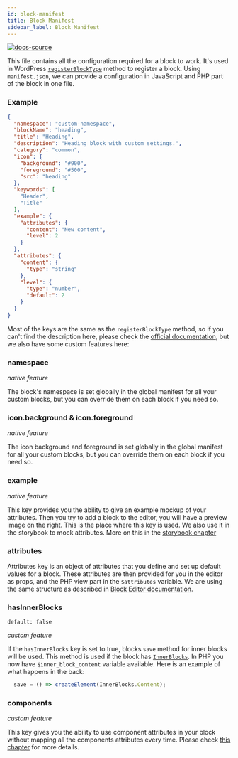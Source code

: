 ```yaml
---
id: block-manifest
title: Block Manifest
sidebar_label: Block Manifest
---
```


[![docs-source](https://img.shields.io/badge/source-eigthshift--frontend--libs-yellow?style=for-the-badge&logo=javascript&labelColor=2a2a2a)](https://github.com/infinum/eightshift-frontend-libs/tree/develop/blocks/init/src/blocks/)


This file contains all the configuration required for a block to work. It's used in WordPress [`registerBlockType`](https://developer.wordpress.org/block-editor/developers/block-api/block-registration/) method to register a block. Using `manifest.json`, we can provide a configuration in JavaScript and PHP part of the block in one file.

### Example

```json
{
  "namespace": "custom-namespace",
  "blockName": "heading",
  "title": "Heading",
  "description": "Heading block with custom settings.",
  "category": "common",
  "icon": {
    "background": "#900",
    "foreground": "#500",
    "src": "heading"
  },
  "keywords": [
    "Header",
    "Title"
  ],
  "example": {
    "attributes": {
      "content": "New content",
      "level": 2
    }
  },
  "attributes": {
    "content": {
      "type": "string"
    },
    "level": {
      "type": "number",
      "default": 2
    }
  }
}
```

Most of the keys are the same as the `registerBlockType` method, so if you can't find the description here, please check the [official documentation](https://developer.wordpress.org/block-editor/developers/block-api/block-registration/), but we also have some custom features here:

### namespace

*native feature*

The block's namespace is set globally in the global manifest for all your custom blocks, but you can override them on each block if you need so.

### icon.background & icon.foreground

*native feature*

The icon background and foreground is set globally in the global manifest for all your custom blocks, but you can override them on each block if you need so.

### example

*native feature*

This key provides you the ability to give an example mockup of your attributes. Then you try to add a block to the editor, you will have a preview image on the right. This is the place where this key is used. We also use it in the storybook to mock attributes. More on this in the [storybook chapter](blocks-storybook)

### attributes
Attributes key is an object of attributes that you define and set up default values for a block. These attributes are then provided for you in the editor as props, and the PHP view part in the `$attributes` variable.
We are using the same structure as described in [Block Editor documentation](https://developer.wordpress.org/block-editor/developers/block-api/block-attributes/).

### hasInnerBlocks
`default: false`

*custom feature*

If the `hasInnerBlocks` key is set to true, blocks `save` method for inner blocks will be used. This method is used if the block has [`InnerBlocks`](https://github.com/WordPress/gutenberg/tree/master/packages/block-editor/src/components/inner-blocks). In PHP you now have `$inner_block_content` variable available. Here is an example of what happens in the back: 

```js
  save = () => createElement(InnerBlocks.Content);
```

### components

*custom feature*

This key gives you the ability to use component attributes in your block without mapping all the components attributes every time. Please check [this chapter](blocks-component-in-block) for more details.
